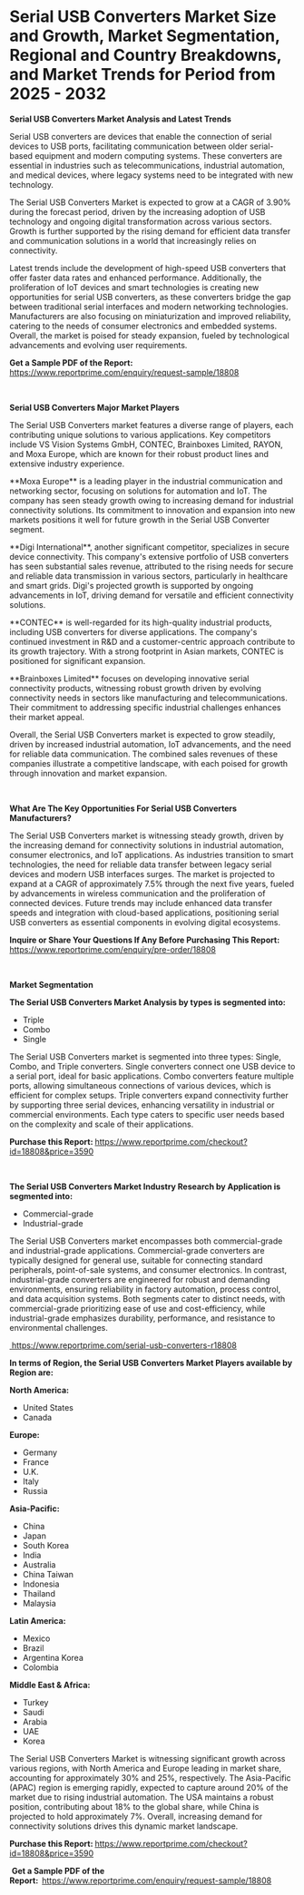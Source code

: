 <p><h1>Serial USB Converters Market Size and Growth, Market Segmentation, Regional and Country Breakdowns, and Market Trends for Period from 2025 -  2032</h1></p><p><strong>Serial USB Converters Market Analysis and Latest Trends</strong></p>
<p><p>Serial USB converters are devices that enable the connection of serial devices to USB ports, facilitating communication between older serial-based equipment and modern computing systems. These converters are essential in industries such as telecommunications, industrial automation, and medical devices, where legacy systems need to be integrated with new technology.</p><p>The Serial USB Converters Market is expected to grow at a CAGR of 3.90% during the forecast period, driven by the increasing adoption of USB technology and ongoing digital transformation across various sectors. Growth is further supported by the rising demand for efficient data transfer and communication solutions in a world that increasingly relies on connectivity.</p><p>Latest trends include the development of high-speed USB converters that offer faster data rates and enhanced performance. Additionally, the proliferation of IoT devices and smart technologies is creating new opportunities for serial USB converters, as these converters bridge the gap between traditional serial interfaces and modern networking technologies. Manufacturers are also focusing on miniaturization and improved reliability, catering to the needs of consumer electronics and embedded systems. Overall, the market is poised for steady expansion, fueled by technological advancements and evolving user requirements.</p></p>
<p><strong>Get a Sample PDF of the Report:&nbsp;</strong> <a href="https://www.reportprime.com/enquiry/request-sample/18808?utm_campaign=4555&utm_medium=2&utm_source=Github&utm_content=ia&utm_term=19052025&utm_id=serial-usb-converters">https://www.reportprime.com/enquiry/request-sample/18808</a></p>
<p>&nbsp;</p>
<p><strong>Serial USB Converters Major Market Players</strong></p>
<p><p>The Serial USB Converters market features a diverse range of players, each contributing unique solutions to various applications. Key competitors include VS Vision Systems GmbH, CONTEC, Brainboxes Limited, RAYON, and Moxa Europe, which are known for their robust product lines and extensive industry experience.</p><p>**Moxa Europe** is a leading player in the industrial communication and networking sector, focusing on solutions for automation and IoT. The company has seen steady growth owing to increasing demand for industrial connectivity solutions. Its commitment to innovation and expansion into new markets positions it well for future growth in the Serial USB Converter segment.</p><p>**Digi International**, another significant competitor, specializes in secure device connectivity. This company's extensive portfolio of USB converters has seen substantial sales revenue, attributed to the rising needs for secure and reliable data transmission in various sectors, particularly in healthcare and smart grids. Digi's projected growth is supported by ongoing advancements in IoT, driving demand for versatile and efficient connectivity solutions.</p><p>**CONTEC** is well-regarded for its high-quality industrial products, including USB converters for diverse applications. The company's continued investment in R&D and a customer-centric approach contribute to its growth trajectory. With a strong footprint in Asian markets, CONTEC is positioned for significant expansion.</p><p>**Brainboxes Limited** focuses on developing innovative serial connectivity products, witnessing robust growth driven by evolving connectivity needs in sectors like manufacturing and telecommunications. Their commitment to addressing specific industrial challenges enhances their market appeal.</p><p>Overall, the Serial USB Converters market is expected to grow steadily, driven by increased industrial automation, IoT advancements, and the need for reliable data communication. The combined sales revenues of these companies illustrate a competitive landscape, with each poised for growth through innovation and market expansion.</p></p>
<p>&nbsp;</p>
<p><strong>What Are The Key Opportunities For Serial USB Converters Manufacturers?</strong></p>
<p><p>The Serial USB Converters market is witnessing steady growth, driven by the increasing demand for connectivity solutions in industrial automation, consumer electronics, and IoT applications. As industries transition to smart technologies, the need for reliable data transfer between legacy serial devices and modern USB interfaces surges. The market is projected to expand at a CAGR of approximately 7.5% through the next five years, fueled by advancements in wireless communication and the proliferation of connected devices. Future trends may include enhanced data transfer speeds and integration with cloud-based applications, positioning serial USB converters as essential components in evolving digital ecosystems.</p></p>
<p><strong>Inquire or Share Your Questions If Any Before Purchasing This Report:</strong> <a href="https://www.reportprime.com/enquiry/pre-order/18808?utm_campaign=4555&utm_medium=2&utm_source=Github&utm_content=ia&utm_term=19052025&utm_id=serial-usb-converters">https://www.reportprime.com/enquiry/pre-order/18808</a></p>
<p>&nbsp;</p>
<p><strong>Market Segmentation</strong></p>
<p><strong>The Serial USB Converters Market Analysis by types is segmented into:</strong></p>
<p><ul><li>Triple</li><li>Combo</li><li>Single</li></ul></p>
<p><p>The Serial USB Converters market is segmented into three types: Single, Combo, and Triple converters. Single converters connect one USB device to a serial port, ideal for basic applications. Combo converters feature multiple ports, allowing simultaneous connections of various devices, which is efficient for complex setups. Triple converters expand connectivity further by supporting three serial devices, enhancing versatility in industrial or commercial environments. Each type caters to specific user needs based on the complexity and scale of their applications.</p></p>
<p><strong>Purchase this Report:&nbsp;</strong><a href="https://www.reportprime.com/checkout?id=18808&price=3590&utm_campaign=4555&utm_medium=2&utm_source=Github&utm_content=ia&utm_term=19052025&utm_id=serial-usb-converters">https://www.reportprime.com/checkout?id=18808&price=3590</a></p>
<p>&nbsp;</p>
<p><strong>The Serial USB Converters Market Industry Research by Application is segmented into:</strong></p>
<p><ul><li>Commercial-grade</li><li>Industrial-grade</li></ul></p>
<p><p>The Serial USB Converters market encompasses both commercial-grade and industrial-grade applications. Commercial-grade converters are typically designed for general use, suitable for connecting standard peripherals, point-of-sale systems, and consumer electronics. In contrast, industrial-grade converters are engineered for robust and demanding environments, ensuring reliability in factory automation, process control, and data acquisition systems. Both segments cater to distinct needs, with commercial-grade prioritizing ease of use and cost-efficiency, while industrial-grade emphasizes durability, performance, and resistance to environmental challenges.</p></p>
<p><a href="https://www.reportprime.com/serial-usb-converters-r18808?utm_campaign=4555&utm_medium=2&utm_source=Github&utm_content=ia&utm_term=19052025&utm_id=serial-usb-converters">&nbsp;https://www.reportprime.com/serial-usb-converters-r18808</a></p>
<p><strong>In terms of Region, the Serial USB Converters Market Players available by Region are:</strong></p>
<p>
    <p> <strong> North America: </strong>
        <ul>
            <li>United States</li>
            <li>Canada</li>
        </ul>
        </p> 
    <p> <strong> Europe: </strong>
        <ul>
            <li>Germany</li>
            <li>France</li>
            <li>U.K.</li>
            <li>Italy</li>
            <li>Russia</li>
        </ul>
        </p> 
    <p> <strong> Asia-Pacific: </strong>
        <ul>
            <li>China</li>
            <li>Japan</li>
            <li>South Korea</li>
            <li>India</li>
            <li>Australia</li>
            <li>China Taiwan</li>
            <li>Indonesia</li>
            <li>Thailand</li>
            <li>Malaysia</li>
        </ul>
        </p> 
    <p> <strong> Latin America: </strong>
        <ul>
            <li>Mexico</li>
            <li>Brazil</li>
            <li>Argentina Korea</li>
            <li>Colombia</li>
        </ul>
        </p> 
    <p> <strong> Middle East & Africa: </strong>
        <ul>
            <li>Turkey</li>
            <li>Saudi</li>
            <li>Arabia</li>
            <li>UAE</li>
            <li>Korea</li>
        </ul>
    </p>
    </p>
<p><p>The Serial USB Converters Market is witnessing significant growth across various regions, with North America and Europe leading in market share, accounting for approximately 30% and 25%, respectively. The Asia-Pacific (APAC) region is emerging rapidly, expected to capture around 20% of the market due to rising industrial automation. The USA maintains a robust position, contributing about 18% to the global share, while China is projected to hold approximately 7%. Overall, increasing demand for connectivity solutions drives this dynamic market landscape.</p></p>
<p><strong>Purchase this Report: </strong><a href="https://www.reportprime.com/checkout?id=18808&price=3590&utm_campaign=4555&utm_medium=2&utm_source=Github&utm_content=ia&utm_term=19052025&utm_id=serial-usb-converters">https://www.reportprime.com/checkout?id=18808&price=3590</a></p>
<p>&nbsp;<strong>Get a Sample PDF of the Report:&nbsp;&nbsp;</strong><a href="https://www.reportprime.com/enquiry/request-sample/18808?utm_campaign=4555&utm_medium=2&utm_source=Github&utm_content=ia&utm_term=19052025&utm_id=serial-usb-converters">https://www.reportprime.com/enquiry/request-sample/18808</a></p>
<p><strong></strong></p>
<p><p></p><p></p><p></p></p>
